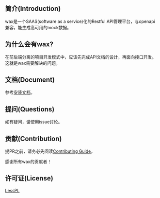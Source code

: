 ## 简介(Introduction)
wax是一个SAAS(software as a service)化的Restful API管理平台，与openapi兼容，能生成高可用的mock数据。

## 为什么会有wax?
在前后端分离的项目开发模式中，应该先完成API文档的设计，再面向接口开发。这就是wax需要解决的问题。

## 文档(Document)
参考[安装文档](_)。

## 提问(Questions)
如有疑问，请使用issue讨论。

## 贡献(Contribution)
提PR之前，请务必先阅读[Contributing Guide](https://github.com/wax-api/backend/blob/main/CONTRIBUTING.md)。

感谢所有wax的贡献者！

## 许可证(License)
[LessPL](http://www.lesspl.org)
